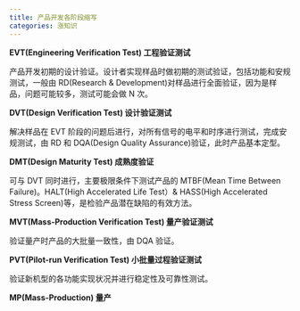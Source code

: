 ```yaml
---
title: 产品开发各阶段缩写
categories: 涨知识
---
```


**EVT(Engineering Verification Test) 工程验证测试**

产品开发初期的设计验证。设计者实现样品时做初期的测试验证，包括功能和安规测试，一般由 RD(Research & Development)对样品进行全面验证，因为是样品，问题可能较多，测试可能会做 N 次。

**DVT(Design Verification Test) 设计验证测试**

解决样品在 EVT 阶段的问题后进行，对所有信号的电平和时序进行测试，完成安规测试，由 RD 和 DQA(Design Quality Assurance)验证，此时产品基本定型。

**DMT(Design Maturity Test) 成熟度验证**

可与 DVT 同时进行，主要极限条件下测试产品的 MTBF(Mean Time Between Failure)。HALT(High Accelerated Life Test）& HASS(High Accelerated Stress Screen)等，是检验产品潜在缺陷的有效方法。

**MVT(Mass-Production Verification Test) 量产验证测试**

验证量产时产品的大批量一致性，由 DQA 验证。

**PVT(Pilot-run Verification Test) 小批量过程验证测试**

验证新机型的各功能实现状况并进行稳定性及可靠性测试。

**MP(Mass-Production) 量产**




